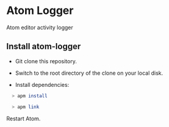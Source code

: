 # Atom Logger
Atom editor activity logger

##  Install atom-logger

* Git clone this repository.

* Switch to the root directory of the clone on your local disk.

* Install dependencies:

```bash
  > apm install

  > apm link
```

Restart Atom.
